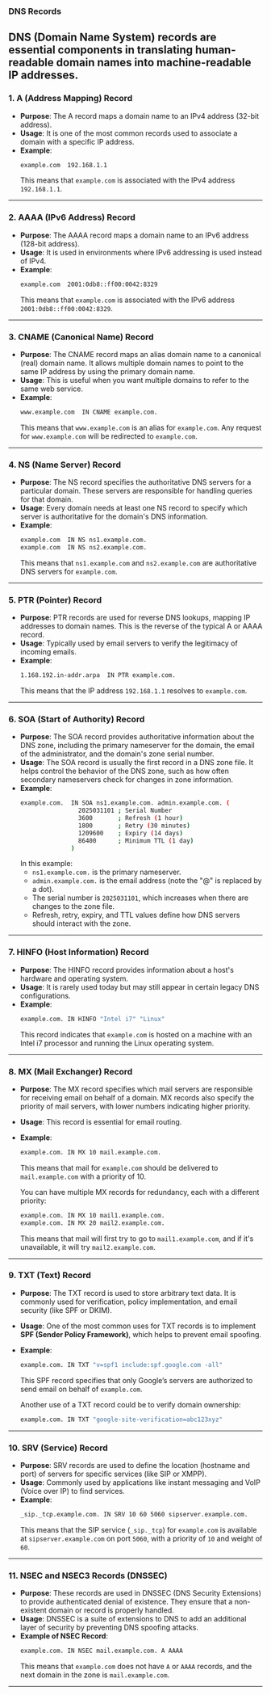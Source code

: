 ### **DNS Records**
DNS (Domain Name System) records are essential components in translating human-readable domain names into machine-readable IP addresses.
---

### **1. A (Address Mapping) Record**
- **Purpose**: The A record maps a domain name to an IPv4 address (32-bit address).
- **Usage**: It is one of the most common records used to associate a domain with a specific IP address.
- **Example**:
  ```bash
  example.com  192.168.1.1
  ```
  This means that `example.com` is associated with the IPv4 address `192.168.1.1`.

---

### **2. AAAA (IPv6 Address) Record**
- **Purpose**: The AAAA record maps a domain name to an IPv6 address (128-bit address).
- **Usage**: It is used in environments where IPv6 addressing is used instead of IPv4.
- **Example**:
  ```bash
  example.com  2001:0db8::ff00:0042:8329
  ```
  This means that `example.com` is associated with the IPv6 address `2001:0db8::ff00:0042:8329`.

---

### **3. CNAME (Canonical Name) Record**
- **Purpose**: The CNAME record maps an alias domain name to a canonical (real) domain name. It allows multiple domain names to point to the same IP address by using the primary domain name.
- **Usage**: This is useful when you want multiple domains to refer to the same web service.
- **Example**:
  ```bash
  www.example.com  IN CNAME example.com.
  ```
  This means that `www.example.com` is an alias for `example.com`. Any request for `www.example.com` will be redirected to `example.com`.

---

### **4. NS (Name Server) Record**
- **Purpose**: The NS record specifies the authoritative DNS servers for a particular domain. These servers are responsible for handling queries for that domain.
- **Usage**: Every domain needs at least one NS record to specify which server is authoritative for the domain's DNS information.
- **Example**:
  ```bash
  example.com  IN NS ns1.example.com.
  example.com  IN NS ns2.example.com.
  ```
  This means that `ns1.example.com` and `ns2.example.com` are authoritative DNS servers for `example.com`.

---

### **5. PTR (Pointer) Record**
- **Purpose**: PTR records are used for reverse DNS lookups, mapping IP addresses to domain names. This is the reverse of the typical A or AAAA record.
- **Usage**: Typically used by email servers to verify the legitimacy of incoming emails.
- **Example**:
  ```bash
  1.168.192.in-addr.arpa  IN PTR example.com.
  ```
  This means that the IP address `192.168.1.1` resolves to `example.com`.

---

### **6. SOA (Start of Authority) Record**
- **Purpose**: The SOA record provides authoritative information about the DNS zone, including the primary nameserver for the domain, the email of the administrator, and the domain's zone serial number.
- **Usage**: The SOA record is usually the first record in a DNS zone file. It helps control the behavior of the DNS zone, such as how often secondary nameservers check for changes in zone information.
- **Example**:
  ```bash
  example.com.  IN SOA ns1.example.com. admin.example.com. (
                  2025031101 ; Serial Number
                  3600       ; Refresh (1 hour)
                  1800       ; Retry (30 minutes)
                  1209600    ; Expiry (14 days)
                  86400      ; Minimum TTL (1 day)
                )
  ```
  In this example:
  - `ns1.example.com.` is the primary nameserver.
  - `admin.example.com.` is the email address (note the "@" is replaced by a dot).
  - The serial number is `2025031101`, which increases when there are changes to the zone file.
  - Refresh, retry, expiry, and TTL values define how DNS servers should interact with the zone.

---

### **7. HINFO (Host Information) Record**
- **Purpose**: The HINFO record provides information about a host's hardware and operating system.
- **Usage**: It is rarely used today but may still appear in certain legacy DNS configurations.
- **Example**:
  ```bash
  example.com. IN HINFO "Intel i7" "Linux"
  ```
  This record indicates that `example.com` is hosted on a machine with an Intel i7 processor and running the Linux operating system.

---

### **8. MX (Mail Exchanger) Record**
- **Purpose**: The MX record specifies which mail servers are responsible for receiving email on behalf of a domain. MX records also specify the priority of mail servers, with lower numbers indicating higher priority.
- **Usage**: This record is essential for email routing.
- **Example**:
  ```bash
  example.com. IN MX 10 mail.example.com.
  ```
  This means that mail for `example.com` should be delivered to `mail.example.com` with a priority of 10.

  You can have multiple MX records for redundancy, each with a different priority:
  ```bash
  example.com. IN MX 10 mail1.example.com.
  example.com. IN MX 20 mail2.example.com.
  ```
  This means that mail will first try to go to `mail1.example.com`, and if it's unavailable, it will try `mail2.example.com`.

---

### **9. TXT (Text) Record**
- **Purpose**: The TXT record is used to store arbitrary text data. It is commonly used for verification, policy implementation, and email security (like SPF or DKIM).
- **Usage**: One of the most common uses for TXT records is to implement **SPF (Sender Policy Framework)**, which helps to prevent email spoofing.
- **Example**:
  ```bash
  example.com. IN TXT "v=spf1 include:spf.google.com -all"
  ```
  This SPF record specifies that only Google’s servers are authorized to send email on behalf of `example.com`.

  Another use of a TXT record could be to verify domain ownership:
  ```bash
  example.com. IN TXT "google-site-verification=abc123xyz"
  ```

---

### **10. SRV (Service) Record**
- **Purpose**: SRV records are used to define the location (hostname and port) of servers for specific services (like SIP or XMPP).
- **Usage**: Commonly used by applications like instant messaging and VoIP (Voice over IP) to find services.
- **Example**:
  ```bash
  _sip._tcp.example.com. IN SRV 10 60 5060 sipserver.example.com.
  ```
  This means that the SIP service (`_sip._tcp`) for `example.com` is available at `sipserver.example.com` on port `5060`, with a priority of `10` and weight of `60`.

---

### **11. NSEC and NSEC3 Records (DNSSEC)**
- **Purpose**: These records are used in DNSSEC (DNS Security Extensions) to provide authenticated denial of existence. They ensure that a non-existent domain or record is properly handled.
- **Usage**: DNSSEC is a suite of extensions to DNS to add an additional layer of security by preventing DNS spoofing attacks.
- **Example of NSEC Record**:
  ```bash
  example.com. IN NSEC mail.example.com. A AAAA
  ```
  This means that `example.com` does not have `A` or `AAAA` records, and the next domain in the zone is `mail.example.com`.

---

